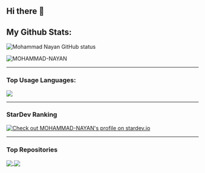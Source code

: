 ## Hi there 👋

<!--
**MOHAMMAD-NAYAN/MOHAMMAD-NAYAN** is a ✨ _special_ ✨ repository because its `README.md` (this file) appears on your GitHub profile.

Here are some ideas to get you started:

- 🔭 I’m currently working on ...
- 🌱 I’m currently learning ...
- 👯 I’m looking to collaborate on ...
- 🤔 I’m looking for help with ...
- 💬 Ask me about ...
- 📫 How to reach me: ...
- 😄 Pronouns: ...
- ⚡ Fun fact: ...
-->



## My Github Stats:

<p>
  <img align="center" src="https://github-readme-stats.vercel.app/api?username=MOHAMMAD-NAYAN&show_icons=true&include_all_commits=true&theme=radical&hide_border=true" alt="Mohammad Nayan GitHub status" />
</p>
<p>
  <img align="center" src="https://github-readme-streak-stats.herokuapp.com/?user=MOHAMMAD-NAYAN&theme=algolia" alt="MOHAMMAD-NAYAN" />
</p>

---

### Top Usage Languages:

<img align="center" src="https://github-readme-stats.vercel.app/api/top-langs/?username=MOHAMMAD-NAYAN&layout=compact&theme=algolia&hide_border=true&&langs_count=10" />

---

### StarDev Ranking

[![Check out MOHAMMAD-NAYAN's profile on stardev.io](https://stardev.io/developers/MOHAMMAD-NAYAN/badge/languages/global.svg)](https://stardev.io/developers/MOHAMMAD-NAYAN)

---

### Top Repositories


<a href="https://github.com/MOHAMMAD-NAYAN/Nayan-Bot">
  <img align="center" src="https://github-readme-stats.vercel.app/api/pin/?username=MOHAMMAD-NAYAN&repo=Nayan-Bot&theme=algolia" />
</a>
<a href="https://github.com/MOHAMMAD-NAYAN/nayan-media-downloader">
  <img align="center" src="https://github-readme-stats.vercel.app/api/pin/?username=MOHAMMAD-NAYAN&repo=nayan-media-downloader&theme=algolia" />
</a>

